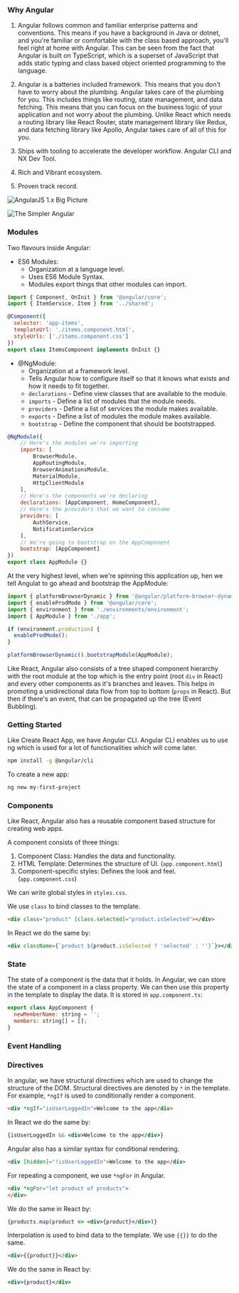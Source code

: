 
### Why Angular

1. Angular follows common and familiar enterprise patterns and conventions. This means if you have a background in Java or dotnet, and you're familiar or comfortable with the class based approach, you'll feel right at home with Angular. This can be seen from the fact that Angular is built on TypeScript, which is a superset of JavaScript that adds static typing and class based object oriented programming to the language.

2. Angular is a batteries included framework. This means that you don't have to worry about the plumbing. Angular takes care of the plumbing for you. This includes things like routing, state management, and data fetching. This means that you can focus on the business logic of your application and not worry about the plumbing. Unlike React which needs a routing library like React Router, state management library like Redux, and data fetching library like Apollo, Angular takes care of all of this for you.

3. Ships with tooling to accelerate the developer workflow. Angular CLI and NX Dev Tool.

4. Rich and Vibrant ecosystem.

5. Proven track record.

![AngularJS 1.x Big Picture](2022-09-08-16-31-59.png)

![The Simpler Angular](2022-09-08-16-32-51.png)

### Modules

Two flavours inside Angular:

- ES6 Modules:
  - Organization at a language level.
  - Uses ES6 Module Syntax.
  - Modules export things that other modules can import.

```js
import { Component, OnInit } from '@angular/core';
import { ItemService, Item } from '../shared';

@Component({
  selector: 'app-items',
  templateUrl: './items.component.html',
  styleUrls: ['./items.component.css']
})
export class ItemsComponent implements OnInit {}
```

- @NgModule:
  - Organization at a framework level.
  - Tells Angular how to configure itself so that it knows what exists and how it needs to fit together.
  - `declarations` - Define view classes that are available to the module.
  - `imports` - Define a list of modules that the module needs.
  - `providers` - Define a list of services the module makes available.
  - `exports` - Define a list of modules the module makes available.
  - `bootstrap` - Define the component that should be bootstrapped.

```js
@NgModule({
    // Here's the modules we're importing
    imports: [
        BrowserModule, 
        AppRoutingModule, 
        BrowserAnimationsModule, 
        MaterialModule, 
        HttpClientModule
    ],
    // Here's the components we're declaring
    declarations: [AppComponent, HomeComponent],
    // Here's the providors that we want to consume
    providers: [ 
        AuthService, 
        NotificationService
    ],
    // We're going to bootstrap on the AppComponent
    bootstrap: [AppComponent]
})
export class AppModule {}
```

At the very highest level, when we're spinning this application up, hen we tell Angulat to go ahead and bootstrap the AppModule:

```js
import { platformBrowserDynamic } from '@angular/platform-browser-dynamic';
import { enableProdMode } from '@angular/core';
import { environment } from './environments/environment';
import { AppModule } from './app';

if (environment.production) {
  enableProdMode();
}

platformBrowserDynamic().bootstrapModule(AppModule);
```

Like React, Angular also consists of a tree shaped component hierarchy with the root module at the top which is the entry point (root `div` in React) and every other components as it's branches and leaves. This helps in promoting a unidirectional data flow from top to bottom (`props` in React). But then if there's an event, that can be propagated up the tree (Event Bubbling).

### Getting Started

Like Create React App, we have Angular CLI. Angular CLI enables us to use ng which is used for a lot of functionalities which will come later.

```bash
npm install -g @angular/cli
```

To create a new app:

```bash
ng new my-first-project
```

### Components

Like React, Angular also has a reusable component based structure for creating web apps.

A component consists of three things:

1. Component Class: Handles the data and functionality.
2. HTML Template: Determines the structure of UI. (`app.component.html`)
3. Component-specific styles: Defines the look and feel. (`app.component.css`)

We can write global styles in `styles.css`.

We use `class` to bind classes to the template.

```html
<div class="product" [class.selected]="product.isSelected"></div>
```

In React we do the same by:

```jsx
<div className={`product ${product.isSelected ? 'selected' : ''}`}></div>
```

### State

The state of a component is the data that it holds. In Angular, we can store the state of a component in a class property. We can then use this property in the template to display the data. It is stored in `app.component.ts`:

```js
export class AppComponent {
  newMemberName: string = '';
  members: string[] = [];
}
```

### Event Handling

### Directives

In angular, we have structural directives which are used to change the structure of the DOM. Structural directives are denoted by `*` in the template. For example, `*ngIf` is used to conditionally render a component.

```html
<div *ngIf="isUserLoggedIn">Welcome to the app</div>
```

In React we do the same by:

```jsx
{isUserLoggedIn && <div>Welcome to the app</div>}
```

Angular also has a similar syntax for conditional rendering.

```html
<div [hidden]="!isUserLoggedIn">Welcome to the app</div>
```

For repeating a component, we use `*ngFor` in Angular.

```html
<div *ngFor="let product of products">
</div>
```

We do the same in React by:

```jsx
{products.map(product => <div>{product}</div>)}
```

Interpolation is used to bind data to the template. We use `{{}}` to do the same.

```html
<div>{{product}}</div>
```

We do the same in React by:

```jsx
<div>{product}</div>
```

